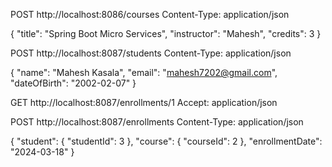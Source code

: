 
POST http://localhost:8086/courses
Content-Type: application/json

{
  "title": "Spring Boot Micro Services",
  "instructor": "Mahesh",
  "credits": 3
}

POST http://localhost:8087/students
Content-Type: application/json

{
  "name": "Mahesh Kasala",
  "email": "mahesh7202@gmail.com",
  "dateOfBirth": "2002-02-07"
}


GET http://localhost:8087/enrollments/1
Accept: application/json

POST http://localhost:8087/enrollments
Content-Type: application/json

{
  "student": {
    "studentId": 3
  },
  "course": {
    "courseId": 2
  },
  "enrollmentDate": "2024-03-18"
}

